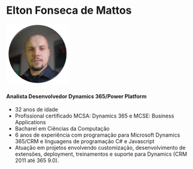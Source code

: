 # Elton Fonseca de Mattos
 	 	 
<p><img src="elton.png" />

<h4>Analista Desenvolvedor Dynamics 365/Power Platform</h4></p>

<ul>
 
<li>32 anos de idade
<li>Profissional certificado MCSA: Dynamics 365 e MCSE: Business Applications</li>
<li>Bacharel em Ciências da Computação</li>
<li>6 anos de experiência com programação para Microsoft Dynamics 365/CRM e linguagens de programação C# e Javascript</li>
<li>Atuação em projetos envolvendo customização, desenvolvimento de extensões, deployment, treinamentos e suporte para Dynamics (CRM 2011 até 365 9.0).</li>
</ul>
